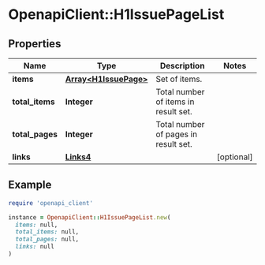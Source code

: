 # OpenapiClient::H1IssuePageList

## Properties

| Name | Type | Description | Notes |
| ---- | ---- | ----------- | ----- |
| **items** | [**Array&lt;H1IssuePage&gt;**](H1IssuePage.md) | Set of items. |  |
| **total_items** | **Integer** | Total number of items in result set. |  |
| **total_pages** | **Integer** | Total number of pages in result set. |  |
| **links** | [**Links4**](Links4.md) |  | [optional] |

## Example

```ruby
require 'openapi_client'

instance = OpenapiClient::H1IssuePageList.new(
  items: null,
  total_items: null,
  total_pages: null,
  links: null
)
```

